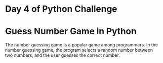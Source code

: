 # Day 4 of Python Challenge

# Guess Number Game in Python

The number guessing game is a popular game among programmers. In the number guessing game, the program selects a random number between two numbers, and the user guesses the correct number.
